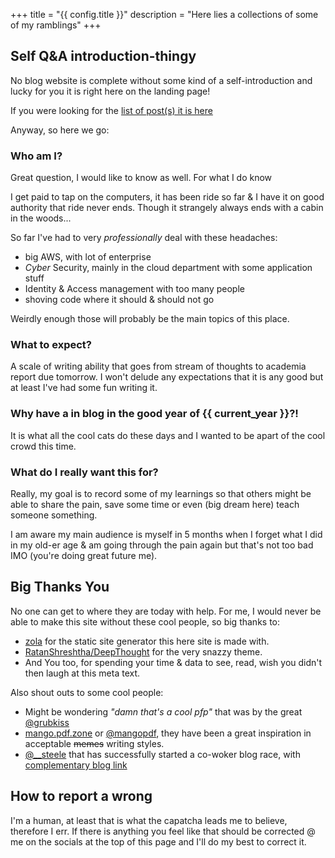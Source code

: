 +++
title = "{{ config.title }}"
description = "Here lies a collections of some of my ramblings"
+++

## Self Q&A introduction-thingy

No blog website is complete without some kind of a self-introduction and lucky
for you it is right here on the landing page!

If you were looking for the [list of post(s) it is here](@/posts/_index.md)

Anyway, so here we go:

### Who am I?

Great question, I would like to know as well. For what I do know

I get paid to tap on the computers, it has been ride so far & I have it on good
authority that ride never ends. Though it strangely always ends with a cabin in
the woods...

So far I've had to very _professionally_ deal with these headaches:
 * big AWS, with lot of enterprise
 * _Cyber_ Security, mainly in the cloud department with some application stuff
 * Identity & Access management with too many people
 * shoving code where it should & should not go

Weirdly enough those will probably be the main topics of this place.

### What to expect?

A scale of writing ability that goes from stream of thoughts to
academia report due tomorrow.
I won't delude any expectations that it is any good but at least I've
had some fun writing it.

### Why have a in blog in the good year of {{ current_year }}?!

It is what all the cool cats do these days and I wanted to be apart of the cool
crowd this time.

### What do I really want this for?

Really, my goal is to record some of my learnings so that others might be
able to share the pain, save some time or even (big dream here) teach someone
something.

I am aware my main audience is myself in 5 months when I forget what I
did in my old-er age & am going through the pain again but that's not too bad IMO (you're doing great future me).

## Big Thanks You

No one can get to where they are today with help. For me, I would never
be able to make this site without these cool people, so big thanks to:
 * [zola](https://www.getzola.org) for the static site generator this here site
     is made with.
 * [RatanShreshtha/DeepThought](https://github.com/RatanShreshtha/DeepThought)
     for the very snazzy theme.
 * And You too, for spending your time &amp; data to see, read, wish you didn't then laugh at this meta text.

Also shout outs to some cool people:

 * Might be wondering _"damn that's a cool pfp"_ that was by the great
     [@grubkiss](https://twitter.com/grubkiss)
 * [mango.pdf.zone](https://mango.pdf.zone/) or [@mangopdf](https://twitter.com/mangopdf), they have been a great inspiration in acceptable ~~memes~~ writing styles.
 * [@__steele](https://twitter.com/__steele) that has successfully started a co-woker blog race, with [complementary blog link](https://awsteele.com/)

## How to report a wrong

I'm a human, at least that is what the capatcha leads me to believe, therefore
I err. If there is anything you feel like that should be corrected @ me on the
socials at the top of this page and I'll do my best to correct it.
